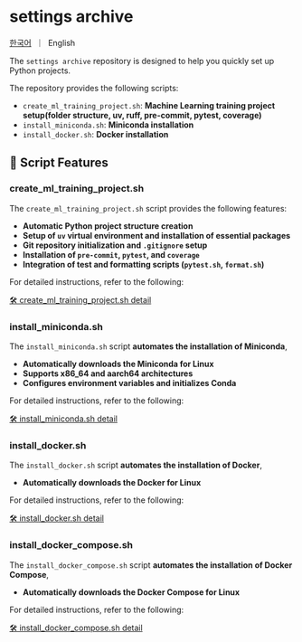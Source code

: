 # settings archive

<p align="left">
    <a href="README_KO.md">한국어</a>&nbsp ｜ &nbspEnglish&nbsp
</p>

The `settings archive` repository is designed to help you quickly set up Python projects.

The repository provides the following scripts:

- `create_ml_training_project.sh`: **Machine Learning training project setup(folder structure, uv, ruff, pre-commit, pytest, coverage)**
- `install_miniconda.sh`: **Miniconda installation**
- `install_docker.sh`: **Docker installation**

## **📌 Script Features**
### create_ml_training_project.sh
The `create_ml_training_project.sh` script provides the following features:

- **Automatic Python project structure creation**  
- **Setup of `uv` virtual environment and installation of essential packages**  
- **Git repository initialization and `.gitignore` setup**  
- **Installation of `pre-commit`, `pytest`, and `coverage`**  
- **Integration of test and formatting scripts (`pytest.sh`, `format.sh`)**  

For detailed instructions, refer to the following:

[🛠 create_ml_training_project.sh detail](detail_readme/detail_ml_training.md)

### install_miniconda.sh

The `install_miniconda.sh` script **automates the installation of Miniconda**, 

- **Automatically downloads the Miniconda for Linux**  
- **Supports x86_64 and aarch64 architectures**  
- **Configures environment variables and initializes Conda**  

For detailed instructions, refer to the following:

[🛠 install_miniconda.sh detail](detail_readme/detail_miniconda.md)

### install_docker.sh

The `install_docker.sh` script **automates the installation of Docker**, 

- **Automatically downloads the Docker for Linux**  

For detailed instructions, refer to the following:

[🛠 install_docker.sh detail](detail_readme/detail_docker.md)

### install_docker_compose.sh

The `install_docker_compose.sh` script **automates the installation of Docker Compose**, 

- **Automatically downloads the Docker Compose for Linux**  

For detailed instructions, refer to the following:

[🛠 install_docker_compose.sh detail](detail_readme/detail_docker_compose.md)
